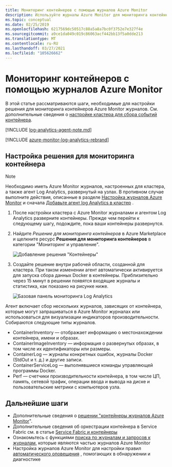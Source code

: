 ```yaml
---
title: Мониторинг контейнеров с помощью журналов Azure Monitor
description: Используйте журналы Azure Monitor для мониторинга контейнеров, работающих в кластерах Service Fabric Azure.
ms.topic: conceptual
ms.date: 02/25/2019
ms.openlocfilehash: 6217569dc50517c88a5a8a7bc0f3752e7e327f4e
ms.sourcegitcommit: a9ce1da049c019c86063acf442bb13f5a0dde213
ms.translationtype: MT
ms.contentlocale: ru-RU
ms.lasthandoff: 03/27/2021
ms.locfileid: "105626662"
---
```

# <a name="monitor-containers-with-azure-monitor-logs"></a>Мониторинг контейнеров с помощью журналов Azure Monitor
 
В этой статье рассматриваются шаги, необходимые для настройки решения для мониторинга контейнеров Azure Monitor журналов. См. дополнительные сведения о [настройке кластера для сбора событий контейнера](service-fabric-tutorial-monitoring-wincontainers.md). 

[!INCLUDE [log-analytics-agent-note.md](../../includes/log-analytics-agent-note.md)]

[!INCLUDE [azure-monitor-log-analytics-rebrand](../../includes/azure-monitor-log-analytics-rebrand.md)]

## <a name="set-up-the-container-monitoring-solution"></a>Настройка решения для мониторинга контейнера

> [!NOTE]
> Необходимо иметь Azure Monitor журналов, настроенных для кластера, а также агент Log Analytics, развернутый на узлах. В противном случае выполните действия, описанные в разделе [Настройка журналов Azure Monitor](service-fabric-diagnostics-oms-setup.md) и сначала [Добавьте агент log Analytics в кластер](service-fabric-diagnostics-oms-agent.md) .

1. После настройки кластера с Azure Monitor журналами и агентом Log Analytics разверните контейнеры. Прежде чем перейти к следующему шагу, подождите, пока ваши контейнеры развернутся.

2. Найдите *Решение для мониторинга контейнеров* в Azure Marketplace и щелкните ресурс **Решения для мониторинга контейнеров** в категории "Мониторинг и управление".

    ![Добавление решения "Контейнеры"](./media/service-fabric-diagnostics-event-analysis-oms/containers-solution.png)

3. Создайте решение внутри рабочей области, созданной для кластера. При таком изменении агент автоматически активируется для запуска сбора данных Docker в контейнеры. Приблизительно через 15 минут в решении появятся входящие журналы и статистика, как показано на рисунке ниже.

    ![Базовая панель мониторинга Log Analytics](./media/service-fabric-diagnostics-event-analysis-oms/oms-containers-dashboard.png)

Агент включает сбор нескольких журналов, зависящих от контейнера, которые могут запрашиваться в Azure Monitor журналах или использоваться для визуализации индикаторов производительности. Собираются следующие типы журналов.

* ContainerInventory — отображает информацию о местонахождении контейнера, имени и образах.
* ContainerImageInventory — информация о развернутых образах, в том числе их идентификаторы или размеры.
* ContainerLog — журналы конкретных ошибок, журналы Docker (StdOut и т. д.) и другие записи.
* ContainerServiceLog — выполнявшиеся команды управляющей программы Docker.
* Perf — счетчики производительности контейнера, в том числе ЦП, память, сетевой трафик, операции ввода и вывода на диске и пользовательские метрики с компьютеров узла.



## <a name="next-steps"></a>Дальнейшие шаги
* Дополнительные сведения о [решении "контейнеры журналов Azure Monitor](../azure-monitor/containers/containers.md)".
* Дополнительные сведения об оркестрации контейнера в Service Fabric см. в статье [Service Fabric и контейнеры](service-fabric-containers-overview.md)
* Ознакомьтесь с функциями [поиска по журналам и запросов к журналам](../azure-monitor/logs/log-query-overview.md), которые являются частью журналов Azure Monitor
* Настройка журналов Azure Monitor для настройки правил [автоматического оповещения](../azure-monitor/alerts/alerts-overview.md) , помогающих в обнаружении и диагностике
